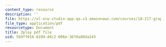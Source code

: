```yaml
---
content_type: resource
description: ''
file: https://ol-ocw-studio-app-qa.s3.amazonaws.com/courses/18-217-graph-theory-and-additive-combinatorics-fall-2019/5b9ff0168199d6c2006e3678a80da243_buEtwpGvQpI.pdf
file_type: application/pdf
resourcetype: Document
title: 3play pdf file
uid: 5b9ff016-8199-d6c2-006e-3678a80da243
---
```

